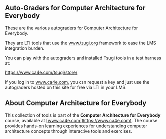 Auto-Graders for Computer Architecture for Everybody
----------------------------------------------------

These are the various autograders for Computer Architecture for Everybody.

They are LTI tools that use the www.tsugi.org framework to ease
the LMS integration burden.

You can play with the autograders and installed Tsugi tools in a
test harness at:

https://www.ca4e.com/tsugi/store/

If you log in to www.ca4e.com, you can request a key and just use
the autograders hosted on this site for free via LTI in your LMS.

## About Computer Architecture for Everybody

This collection of tools is part of the **Computer Architecture for Everybody** course, 
available at [www.ca4e.com](https://www.ca4e.com). The course provides hands-on 
learning experiences for understanding computer architecture concepts through 
interactive tools and exercises.


